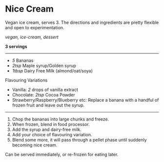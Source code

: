 # Nice Cream

Vegan ice cream, serves 3. The directions and ingredients are pretty flexible and open to experimentation.

*vegan, ice-cream, dessert*

**3 servings**

---

- *5* Bananas
- *2tsp* Maple syrup/Golden syrup
- *1tbsp* Dairy Free Milk (almond/oat/soya)

Flavouring Variations
- Vanilla: *2* drops of vanilla extract
- Chocolate: *2tsp* Cocoa Powder
- Strawberry/Raspberry/Blueberry etc: Replace a banana with a handful of frozen fruit and leave out the syrup.

---

1. Chop the bananas into large chunks and freeze.
1. When frozen, blend in food processor.
1. Add the syrup and dairy-free milk.
1. Add your choice of flavouring variation.
1. Blend some more, it will pass through a pellet phase until suddenly becoming nice cream. 

Can be served immediately, or re-frozen for eating later.
